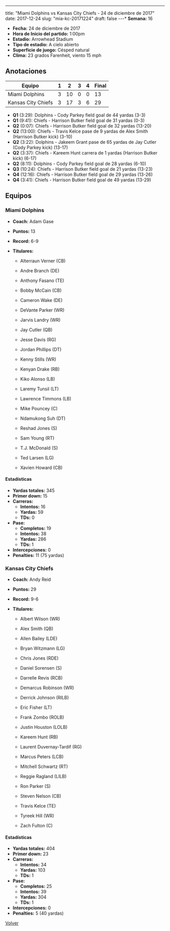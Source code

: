 ---
title: "Miami Dolphins vs Kansas City Chiefs - 24 de diciembre de 2017"
date: 2017-12-24
slug: "mia-kc-20171224"
draft: false
---* **Semana:** 16
* **Fecha:** 24 de diciembre de 2017
* **Hora de Inicio del partido:** 1:00pm
* **Estadio:** Arrowhead Stadium
* **Tipo de estadio:** A cielo abierto
* **Superficie de juego:** Césped natural
* **Clima:** 23 grados Farenheit, viento 15 mph




## Anotaciones
| Equipo | 1 | 2 | 3 | 4 | Final |
|--------|---|---|---|---|-------|
| Miami Dolphins  | 3 | 10 | 0 | 0  | 13 |
| Kansas City Chiefs  | 3 | 17 | 3 | 6  | 29 |
* **Q1** (3:29): Dolphins - Cody Parkey field goal de 44 yardas (3-3)
* **Q1** (9:41): Chiefs - Harrison Butker field goal de 31 yardas (0-3)
* **Q2** (0:07): Chiefs - Harrison Butker field goal de 32 yardas (13-20)
* **Q2** (13:00): Chiefs - Travis Kelce pase de 9 yardas de Alex Smith (Harrison Butker kick) (3-10)
* **Q2** (3:22): Dolphins - Jakeem Grant pase de 65 yardas de Jay Cutler (Cody Parkey kick) (13-17)
* **Q2** (3:37): Chiefs - Kareem Hunt carrera de 1 yardas (Harrison Butker kick) (6-17)
* **Q2** (8:11): Dolphins - Cody Parkey field goal de 28 yardas (6-10)
* **Q3** (10:24): Chiefs - Harrison Butker field goal de 21 yardas (13-23)
* **Q4** (12:16): Chiefs - Harrison Butker field goal de 29 yardas (13-26)
* **Q4** (3:41): Chiefs - Harrison Butker field goal de 49 yardas (13-29)


## Equipos


### Miami Dolphins
* **Coach:** Adam Gase
* **Puntos:** 13
* **Record:** 6-9
* **Titulares:** 

  * Alterraun Verner (CB) 

  * Andre Branch (DE) 

  * Anthony Fasano (TE) 

  * Bobby McCain (CB) 

  * Cameron Wake (DE) 

  * DeVante Parker (WR) 

  * Jarvis Landry (WR) 

  * Jay Cutler (QB) 

  * Jesse Davis (RG) 

  * Jordan Phillips (DT) 

  * Kenny Stills (WR) 

  * Kenyan Drake (RB) 

  * Kiko Alonso (LB) 

  * Laremy Tunsil (LT) 

  * Lawrence Timmons (LB) 

  * Mike Pouncey (C) 

  * Ndamukong Suh (DT) 

  * Reshad Jones (S) 

  * Sam Young (RT) 

  * T.J. McDonald (S) 

  * Ted Larsen (LG) 

  * Xavien Howard (CB) 

#### Estadísticas
* **Yardas totales:** 345
* **Primer down:** 15
* **Carreras:**
  * **Intentos:** 16
  * **Yardas:** 59
  * **TDs:** 0
* **Pase:**
  * **Completos:** 19
  * **Intentos:** 38
  * **Yardas:** 286
  * **TDs:** 1
* **Intercepciones:** 0
* **Penalties:** 11 (75 yardas)

### Kansas City Chiefs
* **Coach:** Andy Reid
* **Puntos:** 29
* **Record:** 9-6
* **Titulares:** 

  * Albert Wilson (WR) 

  * Alex Smith (QB) 

  * Allen Bailey (LDE) 

  * Bryan Witzmann (LG) 

  * Chris Jones (RDE) 

  * Daniel Sorensen (S) 

  * Darrelle Revis (RCB) 

  * Demarcus Robinson (WR) 

  * Derrick Johnson (RILB) 

  * Eric Fisher (LT) 

  * Frank Zombo (ROLB) 

  * Justin Houston (LOLB) 

  * Kareem Hunt (RB) 

  * Laurent Duvernay-Tardif (RG) 

  * Marcus Peters (LCB) 

  * Mitchell Schwartz (RT) 

  * Reggie Ragland (LILB) 

  * Ron Parker (S) 

  * Steven Nelson (CB) 

  * Travis Kelce (TE) 

  * Tyreek Hill (WR) 

  * Zach Fulton (C) 

#### Estadísticas
* **Yardas totales:** 404
* **Primer down:** 23
* **Carreras:**
  * **Intentos:** 34
  * **Yardas:** 103
  * **TDs:** 1
* **Pase:**
  * **Completos:** 25
  * **Intentos:** 39
  * **Yardas:** 304
  * **TDs:** 1
* **Intercepciones:** 0
* **Penalties:** 5 (40 yardas)


[Volver](/historia/2017)
